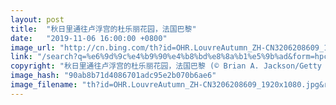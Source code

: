 ```yaml
---
layout: post
title:  "秋日里通往卢浮宫的杜乐丽花园，法国巴黎"
date:   "2019-11-06 16:00:00 +0800"
image_url: "http://cn.bing.com/th?id=OHR.LouvreAutumn_ZH-CN3206208609_1920x1080.jpg&rf=LaDigue_1920x1080.jpg&pid=hp"
link: "/search?q=%e6%9d%9c%e4%b9%90%e4%b8%bd%e8%8a%b1%e5%9b%ad&form=hpcapt&mkt=zh-cn"
copyright: "秋日里通往卢浮宫的杜乐丽花园，法国巴黎 (© Brian A. Jackson/Getty Images Plus)"
image_hash: "90ab8b71d4086701adc95e2b070b6ae6"
image_filename: "th?id=OHR.LouvreAutumn_ZH-CN3206208609_1920x1080.jpg&rf=LaDigue_1920x1080.jpg&pid=hp"
---
```

